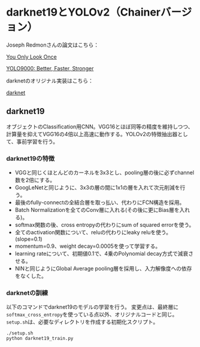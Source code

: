 # darknet19とYOLOv2（Chainerバージョン）
Joseph Redmonさんの論文はこちら：

[You Only Look Once](https://arxiv.org/abs/1506.02640)

[YOLO9000: Better, Faster, Stronger](https://arxiv.org/abs/1612.08242)


darknetのオリジナル実装はこちら：

[darknet](http://pjreddie.com/)


## darknet19
オブジェクトのClassification用CNN。VGG16とほぼ同等の精度を維持しつつ、計算量を抑えてVGG16の4倍以上高速に動作する。YOLOv2の特徴抽出器として、事前学習を行う。


### darknet19の特徴
- VGGと同じくほとんどのカーネルを3x3とし、pooling層の後に必ずchannel数を2倍にする。
- GoogLeNetと同じように、3x3の層の間に1x1の層を入れて次元削減を行う。
- 最後のfully-connectの全結合層を取っ払い、代わりにFCN構造を採用。
- Batch Normalizationを全てのConv層に入れる(その後に更にBias層を入れる)。
- softmax関数の後、cross entropyの代わりにsum of squared errorを使う。
- 全てのactivation関数について、reluの代わりにleaky reluを使う。(slope=0.1)
- momentum=0.9、weight decay=0.0005を使って学習する。
- learning rateについて、初期値0.1で、4乗のPolynomial decay方式で減衰させる。
- NINと同じようにGlobal Average pooling層を採用し、入力解像度への依存をなくした。


### darknetの訓練

以下のコマンドでdarknet19のモデルの学習を行う。
変更点は、最終層に`softmax_cross_entropy`を使っている点以外、オリジナルコードと同じ。
`setup.sh`は、必要なディレクトリを作成する初期化スクリプト。

```
./setup.sh
python darknet19_train.py
```

